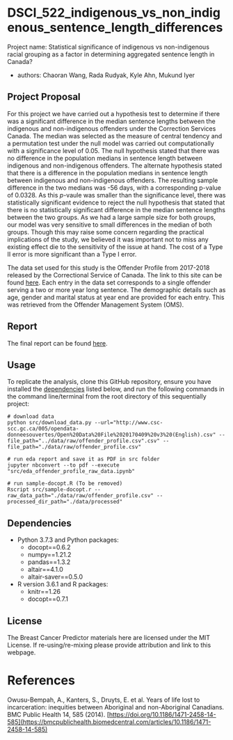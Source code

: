# DSCI_522_indigenous_vs_non_indigenous_sentence_length_differences

Project name: Statistical significance of indigenous vs non-indigenous racial grouping as a factor in determining aggregated sentence length in Canada?

  - authors: Chaoran Wang, Rada Rudyak, Kyle Ahn, Mukund Iyer
 
 ## Project Proposal

For this project we have carried out a hypothesis test to determine if there was a significant difference in the median sentence lengths between the indigenous and non-indigenous offenders under the Correction Services Canada. The median was selected as the measure of central tendency and a permutation test under the null model was carried out computationally with a significance level of 0.05. The null hypothesis stated that there was no difference in the population medians in sentence length between indigenous and non-indigenous offenders. The alternate hypothesis stated that there is a difference in the population medians in sentence length between indigenous and non-indigenous offenders. The resulting sample difference in the two medians was -56 days, with a corresponding p-value of  0.0328. As this $p$-vaule was smaller than the significance level, there was statistically significant evidence to reject the null hypothesis that stated that there is no statistically significant difference in the median sentence lengths between the two groups. As we had a large sample size for both groups, our model was very sensitive to small differences in the median of both groups. Though this may raise some concern regarding the practical implications of the study, we believed it was important not to miss any existing effect die to the sensitivity of the issue at hand. The cost of a Type II error is more significant than a Type I error.   

The data set used for this study is the Offender Profile from 2017-2018 released by the Correctional Service of Canada. The link to this site can be found [here](https://open.canada.ca/data/en/dataset/844ff1e3-e137-41be-9ebe-6bd9843c1a53). Each entry in the data set corresponds to a single offender serving a two or more year long sentence. The demographic details such as age, gender and marital status at year end are provided for each entry. This was retrieved from the Offender Management System (OMS).


## Report

The final report can be found
[here](https://github.com/miyer26/DSCI_522_Group5_namepending/blob/main/doc/final_report.Rmd).

## Usage

To replicate the analysis, clone this GitHub repository, ensure you have installed the
[dependencies](#dependencies) listed below, and run the following
commands in the command line/terminal from the root directory of this sequentially
project:

    # download data
    python src/download_data.py --url="http://www.csc-scc.gc.ca/005/opendata-donneesouvertes/Open%20Data%20File%2020170409%20v3%20(English).csv" --file_path="../data/raw/offender_profile.csv".csv" --file_path="./data/raw/offender_profile.csv"
    
    # run eda report and save it as PDF in src folder
    jupyter nbconvert --to pdf --execute "src/eda_offender_profile_raw_data.ipynb"

    # run sample-docopt.R (To be removed)
    Rscript src/sample-docopt.r --raw_data_path="./data/raw/offender_profile.csv" --processed_dir_path="./data/processed"

## Dependencies

  - Python 3.7.3 and Python packages:
      - docopt==0.6.2
      - numpy==1.21.2
      - pandas==1.3.2
      - altair==4.1.0
      - altair-saver==0.5.0
  - R version 3.6.1 and R packages:
      - knitr==1.26
      - docopt==0.7.1

## License

The Breast Cancer Predictor materials here are licensed under the MIT License. If re-using/re-mixing please provide attribution and link to this webpage.

# References 

Owusu-Bempah, A., Kanters, S., Druyts, E. et al. Years of life lost to incarceration: inequities between Aboriginal and non-Aboriginal Canadians. BMC Public Health 14, 585 (2014). [https://doi.org/10.1186/1471-2458-14-585](https://bmcpublichealth.biomedcentral.com/articles/10.1186/1471-2458-14-585)

